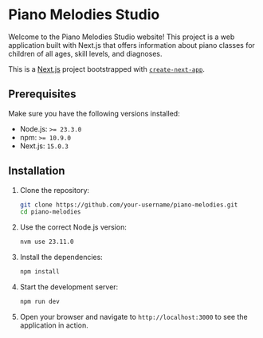 # Piano Melodies Studio

Welcome to the Piano Melodies Studio website! This project is a web application built with Next.js that offers information about piano classes for children of all ages, skill levels, and diagnoses.

This is a [Next.js](https://nextjs.org) project bootstrapped with [`create-next-app`](https://nextjs.org/docs/app/api-reference/cli/create-next-app).

## Prerequisites

Make sure you have the following versions installed:

- Node.js: `>= 23.3.0`
- npm: `>= 10.9.0`
- Next.js: `15.0.3`

## Installation

1. Clone the repository:

   ```bash
   git clone https://github.com/your-username/piano-melodies.git
   cd piano-melodies
   ```

2. Use the correct Node.js version:

   ```bash
   nvm use 23.11.0
   ```

3. Install the dependencies:

   ```bash
   npm install
   ```

4. Start the development server:

   ```bash
   npm run dev
   ```

5. Open your browser and navigate to `http://localhost:3000` to see the application in action.

